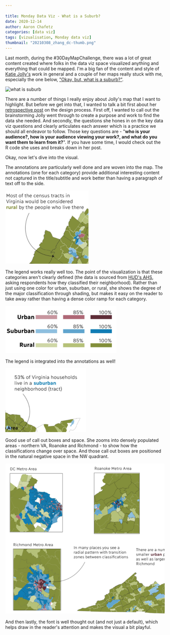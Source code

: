 ```yaml
---

title: Monday Data Viz - What is a Suburb?
date: 2020-12-14
author: Aaron Chafetz
categories: [data viz]
tags: [vizualisation, Monday data viz]
thumbnail: "20210308_zhang_dc-thumb.png"
---
```


Last month, during the #30DayMapChallenge, there was a lot of great content created where folks in the data viz space visualized anything and everything that could be mapped. I'm a big fan of the content and style of [Katie Jolly's](https://www.katiejolly.io/portfolio/) work in general and a couple of her maps really stuck with me, especially the one below, ["Okay, but, what is a suburb?"](https://twitter.com/katiejolly6/status/1329961209861443587?s=20).

![what is suburb](/assets/images/posts/20201214_jolly_suburb.png)

There are a number of things I really enjoy about Jolly's map that I want to highlight. But before we get into that, I wanted to talk a bit first about her [retrospective post](https://www.katiejolly.io/blog///2020-12-07/30-day-maps) on the design process. First off, I wanted to call out the brainstorming Jolly went through to create a purpose and work to find the data she needed. And secondly, the questions she hones in on the key data viz questions and clearly articulates each answer which is a practice we should all endeavor to follow. Those key questions are -  "**who is your audience?, how is your audience viewing your work?, and what do you want them to learn from it?**". If you have some time, I would check out the R code she uses and breaks down in her post.

Okay, now let's dive into the visual.

The annotations are particularly well done and are woven into the map. The annotations (one for each category) provide additional interesting content not captured in the title/subtitle and work better than having a paragraph of text off to the side.

![annotation](/assets/images/posts/20201214_jolly_suburb-annotation.png)

The legend works really well too. The point of the visualization is that these categories aren't clearly defined (the data is sourced from [HUD's AHS](https://www.huduser.gov/portal/AHS-neighborhood-description-study-2017.html#overview-tab), asking respondents how they classified their neighborhood). Rather than just using one color for urban, suburban, or rural, she shows the degree of the major classification through shading, but makes it easy on the reader to take away rather than having a dense color ramp for each category.

![classification](/assets/images/posts/20201214_jolly_suburb-class.png)

The legend is integrated into the annotations as well!

![classification](/assets/images/posts/20201214_jolly_suburb-integratedlegend.png)

Good use of call out boxes and space. She zooms into densely populated areas - northern VA, Roanoke and Richmond - to show how the classifications change over space. And those call out boxes are positioned in the natural negative space in the NW quadrant.

![call out boxes](/assets/images/posts/20201214_jolly_suburb-callout.png)

And then lastly, the font is well thought out (and not just a default), which helps draw in the reader's attention and makes the visual a bit playful.
